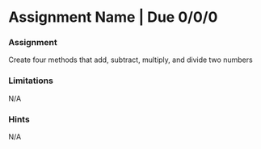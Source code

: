 # Assignment Name | Due 0/0/0

### Assignment
Create four methods that add, subtract, multiply, and divide two numbers

### Limitations
N/A

### Hints
N/A

